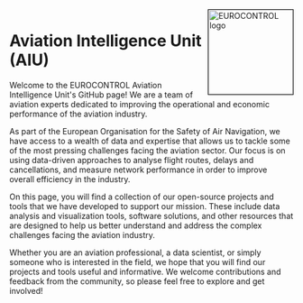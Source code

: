 <img align="right" width="150" src="https://ansperformance.eu/images/EUROCONTROL-logo-standard-rgb.png" alt="EUROCONTROL logo" style="border: 1px solid black;" />


# Aviation Intelligence Unit (AIU)

Welcome to the EUROCONTROL Aviation Intelligence Unit's GitHub page! We are a team of aviation experts dedicated to improving the operational and economic performance of the aviation industry.

As part of the European Organisation for the Safety of Air Navigation, we have access to a wealth of data and expertise that allows us to tackle some of the most pressing challenges facing the aviation sector. Our focus is on using data-driven approaches to analyse flight routes, delays and cancellations, and measure network performance in order to improve overall efficiency in the industry.

On this page, you will find a collection of our open-source projects and tools that we have developed to support our mission. These include data analysis and visualization tools, software solutions, and other resources that are designed to help us better understand and address the complex challenges facing the aviation industry.

Whether you are an aviation professional, a data scientist, or simply someone who is interested in the field, we hope that you will find our projects and tools useful and informative. We welcome contributions and feedback from the community, so please feel free to explore and get involved!

